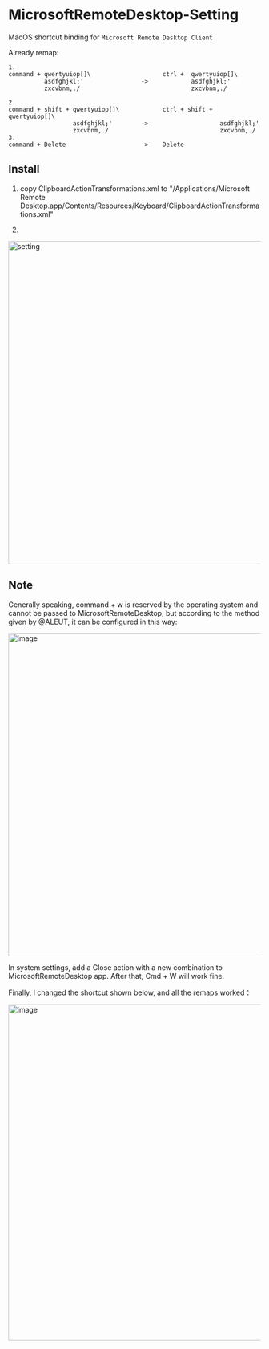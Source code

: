 # MicrosoftRemoteDesktop-Setting
MacOS shortcut binding for `Microsoft Remote Desktop Client`

Already remap:
```shell
1.
command + qwertyuiop[]\                    ctrl +  qwertyuiop[]\
          asdfghjkl;'                ->            asdfghjkl;'
          zxcvbnm,./                               zxcvbnm,./

2.
command + shift + qwertyuiop[]\            ctrl + shift +  qwertyuiop[]\
                  asdfghjkl;'        ->                    asdfghjkl;'
                  zxcvbnm,./                               zxcvbnm,./
3.
command + Delete                     ->    Delete
```

Install
-------


1. copy ClipboardActionTransformations.xml to "/Applications/Microsoft Remote Desktop.app/Contents/Resources/Keyboard/ClipboardActionTransformations.xml"

2. 
<img width="644" alt="setting" src="https://user-images.githubusercontent.com/23163073/177980597-ae64dcc4-2482-42b5-ba71-af3255889ecf.png">



Note
-------
Generally speaking, command + w is reserved by the operating system and cannot be passed to MicrosoftRemoteDesktop, but according to the method given by @ALEUT, it can be configured in this way:

<img width="644" alt="image" src="https://github.com/dezhaoli/MicrosoftRemoteDesktop-Setting/assets/23163073/9dd16997-ac50-4b8e-ac7b-7d5ddabf3dfb">

In system settings, add a Close action with a new combination to MicrosoftRemoteDesktop app. After that, Cmd + W will work fine.

Finally, I changed the shortcut shown below, and all the remaps worked：

<img width="670" alt="image" src="https://github.com/dezhaoli/MicrosoftRemoteDesktop-Setting/assets/23163073/65942332-dbb2-428f-819a-ad46e3e6c58e">

